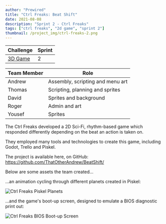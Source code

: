 ```yaml
---
author: "Prewired"
title: "Ctrl Freaks: Beat Shift"
date: 2021-08-08
description: "Sprint 2 - Ctrl Freaks"
tags: ["ctrl freaks", "2d game", "sprint 2"]
thumbnail: /project_img/ctrl-freaks-2.png
---
```


Challenge | Sprint
--- | ---
[3D Game](https://plusplus.prewired.org/challenges/build-a-3d-game/) | 2

Team Member | Role
--- | ---
Andrew | Assembly, scripting and menu art
Thomas | Scripting, planning and sprites
David | Sprites and background
Roger | Admin and art
Yousef | Sprites

The Ctrl Freaks developed a 2D Sci-Fi, rhythm-based game which responded differently depending on the beat an action is taken on.

They employed many tools and technologies to create this game, including Godot, Trello and Piskel.

The project is available here, on GitHub: https://github.com/ThatOtherAndrew/BeatShift/

Below are some assets the team created...

...an animation cycling through different planets created in Piskel:

![Ctrl Freaks Piskel Planets](/project_img/ctrl-freaks-1.gif)

...and the game's boot-up screen, designed to emulate a BIOS diagnostic print out: 

![Ctrl Freaks BIOS Boot-up Screen](/project_img/ctrl-freaks-3.gif)